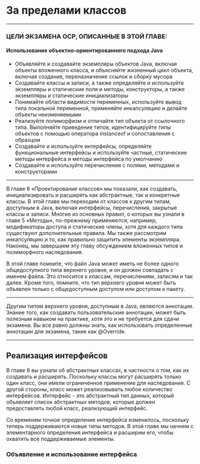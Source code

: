 # За пределами классов

---

### ЦЕЛИ ЭКЗАМЕНА OCP, ОПИСАННЫЕ В ЭТОЙ ГЛАВЕ:

#### Использование объектно-ориентированного подхода Java

+ Объявляйте и создавайте экземпляры объектов Java, включая объекты вложенного класса, и объясняйте жизненный цикл 
объекта, включая создание, переназначение ссылок и сборку мусора
+ Создавайте классы и записи, а также определяйте и используйте экземпляры и статические поля и методы, конструкторы, а 
также экземпляры и статические инициализаторы
+ Понимайте области видимости переменных, используйте вывод типа локальной переменной, применяйте инкапсуляцию и 
делайте объекты неизменяемыми
+ Реализуйте полиморфизм и отличайте тип объекта от ссылочного типа. Выполняйте приведение типов, идентифицируйте типы 
объектов с помощью оператора instanceof и сопоставления с образцом
+ Создавайте и используйте интерфейсы, определяйте функциональные интерфейсы и используйте частные, статические методы 
интерфейса и методы интерфейса по умолчанию
+ Создавайте и используйте перечисления с полями, методами и конструкторами

---

В главе 6 «Проектирование классов» мы показали, как создавать, инициализировать и расширять как абстрактные, так и 
конкретные классы. В этой главе мы переходим от классов к другим типам, доступным в Java, включая интерфейсы, 
перечисления, закрытые классы и записи. Многие из основных правил, о которых вы узнали в главе 5 «Методы», по-прежнему 
применяются, например, модификаторы доступа и статические члены, хотя для каждого типа существуют дополнительные 
правила. Мы также рассмотрим инкапсуляцию и то, как правильно защитить элементы экземпляра. Наконец, мы завершаем эту 
главу обсуждением вложенных типов и полиморфного наследования.

В этой главе помните, что файл Java может иметь не более одного общедоступного типа верхнего уровня, и он должен 
совпадать с именем файла. Это относится к классам, перечислениям, записям и так далее. Кроме того, помните, что тип 
верхнего уровня может быть объявлен только с общедоступным доступом или доступом к пакету.

---

Другим типом верхнего уровня, доступным в Java, являются аннотации. Знание того, как создавать пользовательские 
аннотации, может быть полезным навыком на практике, хотя это и не требуется для сдачи экзамена. Вы все равно должны 
знать, как использовать определенные аннотации для экзамена, такие как @Override.

---

## Реализация интерфейсов

В главе 6 вы узнали об абстрактных классах, в частности о том, как их создавать и расширять. Поскольку классы могут 
расширять только один класс, они имели ограниченное применение для наследования. С другой стороны, класс может 
реализовывать любое количество интерфейсов. Интерфейс - это абстрактный тип данных, который объявляет список 
абстрактных методов, которые должен предоставлять любой класс, реализующий интерфейс.

Со временем точное определение интерфейса изменилось, поскольку теперь поддерживаются новые типы методов. В этой главе 
мы начнем с элементарного определения интерфейса и расширим его, чтобы охватить все поддерживаемые элементы.

### Объявление и использование интерфейса


